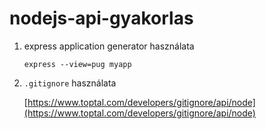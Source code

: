 # nodejs-api-gyakorlas
1. express application generator használata

    ```express --view=pug myapp```

2. ```.gitignore``` használata

    [https://www.toptal.com/developers/gitignore/api/node](https://www.toptal.com/developers/gitignore/api/node)